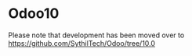 # Odoo10
Please note that development has been moved over to https://github.com/SythilTech/Odoo/tree/10.0
